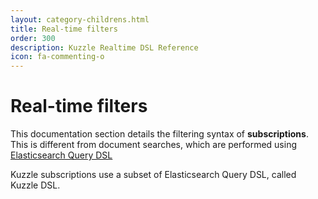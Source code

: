 ```yaml
---
layout: category-childrens.html
title: Real-time filters
order: 300
description: Kuzzle Realtime DSL Reference
icon: fa-commenting-o
---
```


# Real-time filters

This documentation section details the filtering syntax of **subscriptions**.  
This is different from document searches, which are performed using [Elasticsearch Query DSL](https://www.elastic.co/guide/en/elasticsearch/reference/5.x/query-dsl.html)

Kuzzle subscriptions use a subset of Elasticsearch Query DSL, called Kuzzle DSL.
